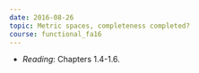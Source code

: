 ```yaml
---
date: 2016-08-26
topic: Metric spaces, completeness completed? 
course: functional_fa16
---
```

- *Reading*: Chapters 1.4-1.6.

